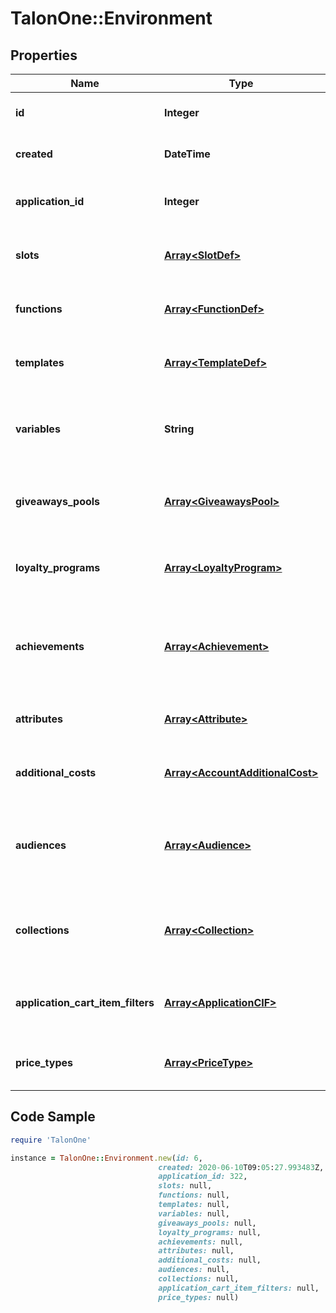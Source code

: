 # TalonOne::Environment

## Properties

Name | Type | Description | Notes
------------ | ------------- | ------------- | -------------
**id** | **Integer** | The internal ID of this entity. | 
**created** | **DateTime** | The time this entity was created. | 
**application_id** | **Integer** | The ID of the Application that owns this entity. | 
**slots** | [**Array&lt;SlotDef&gt;**](SlotDef.md) | The slots defined for this application. | 
**functions** | [**Array&lt;FunctionDef&gt;**](FunctionDef.md) | The functions defined for this application. | 
**templates** | [**Array&lt;TemplateDef&gt;**](TemplateDef.md) | The templates defined for this application. | 
**variables** | **String** | A stringified version of the environment&#39;s Talang variables scope. | 
**giveaways_pools** | [**Array&lt;GiveawaysPool&gt;**](GiveawaysPool.md) | The giveaways pools that the application is subscribed to. | [optional] 
**loyalty_programs** | [**Array&lt;LoyaltyProgram&gt;**](LoyaltyProgram.md) | The loyalty programs that the application is subscribed to. | [optional] 
**achievements** | [**Array&lt;Achievement&gt;**](Achievement.md) | The achievements, linked to the campaigns, belonging to the application. | [optional] 
**attributes** | [**Array&lt;Attribute&gt;**](Attribute.md) | The attributes that the application is subscribed to. | [optional] 
**additional_costs** | [**Array&lt;AccountAdditionalCost&gt;**](AccountAdditionalCost.md) | The additional costs that the application is subscribed to. | [optional] 
**audiences** | [**Array&lt;Audience&gt;**](Audience.md) | The audiences contained in the account which the application belongs to. | [optional] 
**collections** | [**Array&lt;Collection&gt;**](Collection.md) | The account-level collections that the application is subscribed to. | [optional] 
**application_cart_item_filters** | [**Array&lt;ApplicationCIF&gt;**](ApplicationCIF.md) | The cart item filters belonging to the Application. | [optional] 
**price_types** | [**Array&lt;PriceType&gt;**](PriceType.md) | The price types that this Application can use. | [optional] 

## Code Sample

```ruby
require 'TalonOne'

instance = TalonOne::Environment.new(id: 6,
                                 created: 2020-06-10T09:05:27.993483Z,
                                 application_id: 322,
                                 slots: null,
                                 functions: null,
                                 templates: null,
                                 variables: null,
                                 giveaways_pools: null,
                                 loyalty_programs: null,
                                 achievements: null,
                                 attributes: null,
                                 additional_costs: null,
                                 audiences: null,
                                 collections: null,
                                 application_cart_item_filters: null,
                                 price_types: null)
```


